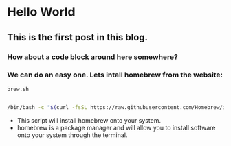 # Hello World

## This is the first post in this blog. 

### How about a code block around here somewhere?
### We can do an easy one. Lets intall homebrew from the website:
```link
brew.sh
```


``` bash

/bin/bash -c "$(curl -fsSL https://raw.githubusercontent.com/Homebrew/install/HEAD/install.sh)"

```

* This script will install homebrew onto your system. 
* homebrew is a package manager and will allow you to install software onto your system through the terminal.